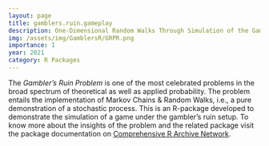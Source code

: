```yaml
---
layout: page
title: gamblers.ruin.gameplay
description: One-Dimensional Random Walks Through Simulation of the Gambler's Ruin Problem.
img: /assets/img/GamblersR/GRPR.png
importance: 1
year: 2021
category: R Packages
---
```


The *Gambler’s Ruin Problem* is one of the most celebrated problems in the broad spectrum of theoretical as well as applied probability. The problem entails the implementation of Markov Chains & Random Walks, i.e., a pure demonstration of a stochastic process. This is an R-package developed to demonstrate the simulation of a game under the gambler’s ruin setup. To know more about the insights of the problem and the related package visit the package documentation on [Comprehensive R Archive Network](https://cran.r-project.org/package=gamblers.ruin.gameplay).
